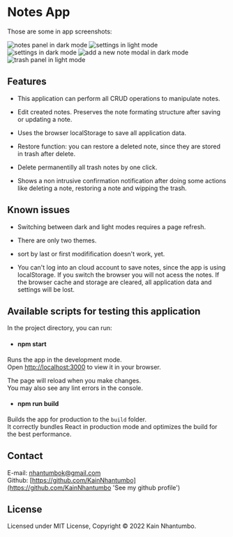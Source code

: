 # Notes App
Those are some in app screenshots:

![](./src/img/img5.jpeg 'notes panel in dark mode')
![](./src/img/img2.jpeg 'settings in light mode')
![](./src/img/img3.jpeg 'settings in dark mode')
![](./src/img/img4.jpeg 'add a new note modal in dark mode')
![](./src/img/img7.jpeg 'trash panel in light mode')


## Features
- This application can perform all CRUD operations to manipulate notes.

- Edit created notes. Preserves the note formating structure after saving or updating a note.

- Uses the browser localStorage to save all application data.

- Restore function: you can restore a deleted note, since they are stored in trash after delete.

- Delete permanentilly all trash notes by one click.

- Shows a non intrusive confirmation notification after doing some actions like deleting a note, restoring a note and wipping the trash.
## Known issues
- Switching between dark and light modes requires a page refresh.

- There are only two themes.

- sort by last or first modifification doesn't work, yet.

- You can't log into an cloud account to save notes, since the app is using localStorage. If you switch the browser you will not acess the notes. If the browser cache and storage are cleared, all application data and settings will be lost.

## Available scripts for testing this application

In the project directory, you can run:

- #### npm start

Runs the app in the development mode.\
Open [http://localhost:3000](http://localhost:3000) to view it in your browser.

The page will reload when you make changes.\
You may also see any lint errors in the console.

- #### npm run build

Builds the app for production to the `build` folder.\
It correctly bundles React in production mode and optimizes the build for the best performance.

## Contact 
E-mail: [nhantumbok@gmail.com](nhantumbok@gmail.com 'Send an email')  
Github: [https://github.com/KainNhantumbo](https://github.com/KainNhantumbo 'See my github profile')

## License
Licensed under MIT License, Copyright &copy; 2022 Kain Nhantumbo.